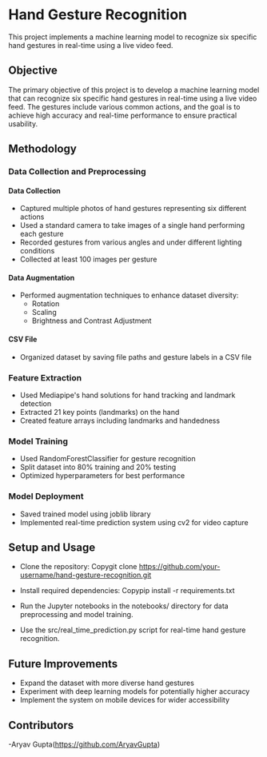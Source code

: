 # Hand Gesture Recognition

This project implements a machine learning model to recognize six specific hand gestures in real-time using a live video feed.

## Objective
The primary objective of this project is to develop a machine learning model that can recognize six specific hand gestures in real-time using a live video feed. The gestures include various common actions, and the goal is to achieve high accuracy and real-time performance to ensure practical usability.

## Methodology

### Data Collection and Preprocessing
#### Data Collection
- Captured multiple photos of hand gestures representing six different actions
- Used a standard camera to take images of a single hand performing each gesture
- Recorded gestures from various angles and under different lighting conditions
- Collected at least 100 images per gesture

#### Data Augmentation
- Performed augmentation techniques to enhance dataset diversity:
  - Rotation
  - Scaling
  - Brightness and Contrast Adjustment

#### CSV File
- Organized dataset by saving file paths and gesture labels in a CSV file

### Feature Extraction
- Used Mediapipe's hand solutions for hand tracking and landmark detection
- Extracted 21 key points (landmarks) on the hand
- Created feature arrays including landmarks and handedness

### Model Training
- Used RandomForestClassifier for gesture recognition
- Split dataset into 80% training and 20% testing
- Optimized hyperparameters for best performance

### Model Deployment
- Saved trained model using joblib library
- Implemented real-time prediction system using cv2 for video capture


## Setup and Usage

- Clone the repository:
  Copygit clone https://github.com/your-username/hand-gesture-recognition.git

- Install required dependencies:
  Copypip install -r requirements.txt

- Run the Jupyter notebooks in the notebooks/ directory for data preprocessing and model training.
- Use the src/real_time_prediction.py script for real-time hand gesture recognition.

## Future Improvements
- Expand the dataset with more diverse hand gestures
- Experiment with deep learning models for potentially higher accuracy
- Implement the system on mobile devices for wider accessibility

## Contributors
-Aryav Gupta(https://github.com/AryavGupta)
